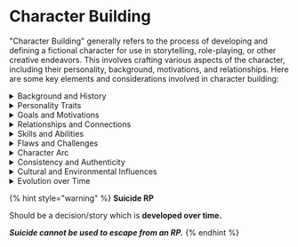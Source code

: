 # Character Building

"Character Building" generally refers to the process of developing and defining a fictional character for use in storytelling, role-playing, or other creative endeavors. This involves crafting various aspects of the character, including their personality, background, motivations, and relationships. Here are some key elements and considerations involved in character building:

<details>

<summary>Background and History</summary>

Establishing the character's past, upbringing, and significant life events provides a foundation for understanding their motivations and shaping their personality.

</details>

<details>

<summary>Personality Traits</summary>

Defining the character's personality traits helps create a well-rounded and believable individual. Consider aspects such as strengths, weaknesses, likes, dislikes, and any quirks that make the character unique.

</details>

<details>

<summary>Goals and Motivations</summary>

Identifying what drives the character and their overarching goals or aspirations adds depth to their narrative. This helps create a compelling story arc and provides a sense of purpose for the character.

</details>

<details>

<summary>Relationships and Connections</summary>

Outlining the character's relationships with others, whether it's family, friends, or adversaries, contributes to their overall development. These connections can influence the character's actions and decisions throughout the story.

</details>

<details>

<summary>Skills and Abilities</summary>

Determining the character's skills, talents, or special abilities is essential, especially in genres like fantasy or science fiction. These attributes contribute to the character's role in the narrative.

</details>

<details>

<summary>Flaws and Challenges</summary>

Introducing flaws or challenges that the character must overcome adds complexity and realism. Characters with imperfections are often more relatable and interesting.

</details>

<details>

<summary>Character Arc</summary>

Planning a character arc involves understanding how the character evolves or changes over the course of the story. This transformation can be crucial to the overall narrative and the character's development.

</details>

<details>

<summary>Consistency and Authenticity</summary>

Ensuring that the character's actions, thoughts, and dialogue remain consistent with their established traits and background helps maintain authenticity and credibility.

</details>

<details>

<summary>Cultural and Environmental Influences</summary>

Consider how the character's cultural background and the environment they inhabit influence their worldview, beliefs, and behaviors.

</details>

<details>

<summary>Evolution over Time</summary>

Characters can evolve and change in response to events or experiences. Allow room for growth and adaptation as the story progresses.

</details>

{% hint style="warning" %}
**Suicide RP**

Should be a decision/story which is **developed over time.**&#x20;

_**Suicide cannot be used to escape from an RP.**_&#x20;
{% endhint %}
